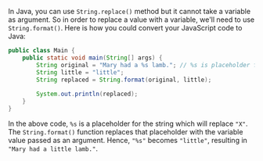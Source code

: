  In Java, you can use `String.replace()` method but it cannot take a variable as argument. So in order to replace a value with a variable, we'll need to use `String.format()`. Here is how you could convert your JavaScript code to Java:

```java
public class Main {
    public static void main(String[] args) {
        String original = "Mary had a %s lamb."; // %s is placeholder for variable
        String little = "little"; 
        String replaced = String.format(original, little); 
        
        System.out.println(replaced);
    }
}
```
In the above code, `%s` is a placeholder for the string which will replace `"X"`. The `String.format()` function replaces that placeholder with the variable value passed as an argument. Hence, `"%s"` becomes `"little"`, resulting in `"Mary had a little lamb."`.
